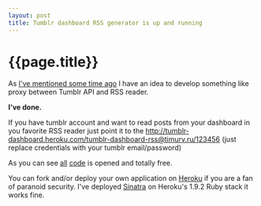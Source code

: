 ```yaml
---
layout: post
title: Tumblr dashboard RSS generator is up and running
---
```


# {{page.title}}

As [I've mentioned some time ago](http://timurv.ru/2010/08/26/rss-fead-for-tumblr-dashboard) I have an idea to develop something like proxy between Tumblr API and RSS reader.

**I've done.**

If you have tumblr account and want to read posts from your dashboard in you favorite RSS reader just point it to the <a href="http://tumblr-dashboard.heroku.com/tumblr-dashboard-rss@timurv.ru/123456" target="_blank">http://tumblr-dashboard.heroku.com/tumblr-dashboard-rss@timurv.ru/123456</a> (just replace credentials with your tumblr email/password)

As you can see <a href="http://github.com/timurvafin/tumblr-dashboard-rss" target="_blank">all</a> <a href="http://github.com/timurvafin/tumblr-dashboard-rss-sinatra-app" target="_blank">code</a> is opened and totally free.

You can fork and/or deploy your own application on [Heroku](http://heroku.com/) if you are a fan of paranoid security. I've deployed [Sinatra](http://www.sinatrarb.com/) on Heroku's 1.9.2 Ruby stack it works fine.
